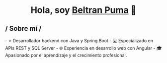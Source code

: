 <div align="center">
<h1 align="center">Hola, soy <a href="https://beltran-puma.com">Beltran Puma</a> 👋</h1>
</div>

<h2> / Sobre mí /</h2>
- ⭐ Desarrollador backend con Java y Spring Boot
- 💻 Especializado en APIs REST y SQL Server
- 🌐 Experiencia en desarrollo web con Angular
- 🎓 Apasionado por el aprendizaje y el crecimiento profesional.
